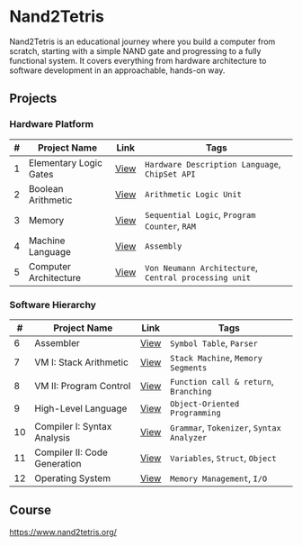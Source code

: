 # Nand2Tetris

Nand2Tetris is an educational journey where you build a computer from scratch, starting with a simple NAND gate and progressing to a fully functional system. It covers everything from hardware architecture to software development in an approachable, hands-on way.

## Projects

### Hardware Platform

| #  | Project Name                   | Link              | Tags     |
|----|--------------------------------|------------------|---------|
| 1  | Elementary Logic Gates         | [View](projects/01) | `Hardware Description Language`, `ChipSet API`        |
| 2  | Boolean Arithmetic             | [View](projects/02) | `Arithmetic Logic Unit`  |
| 3  | Memory                         | [View](projects/03) | `Sequential Logic`, `Program Counter`, `RAM`     |
| 4  | Machine Language               | [View](projects/04) | `Assembly`        |
| 5  | Computer Architecture          | [View](projects/05) | `Von Neumann Architecture`, `Central processing unit`        |

### Software Hierarchy

| #  | Project Name                   | Link              | Tags     |
|----|--------------------------------|------------------|---------|
| 6  | Assembler                      | [View](projects/06) | `Symbol Table`, `Parser`      |
| 7  | VM I: Stack Arithmetic         | [View](projects/07) |  `Stack Machine`, `Memory Segments`       |
| 8  | VM II: Program Control         | [View](projects/08) | `Function call & return`, `Branching`        |
| 9  | High-Level Language            | [View](projects/09) | `Object-Oriented Programming`        |
| 10 | Compiler I: Syntax Analysis    | [View](projects/10) | `Grammar`, `Tokenizer`, `Syntax Analyzer`        |
| 11 | Compiler II: Code Generation   | [View](projects/11) | `Variables`, `Struct`, `Object`       |
| 12 | Operating System               | [View](projects/12) | `Memory Management`, `I/O`        |

## Course

https://www.nand2tetris.org/
